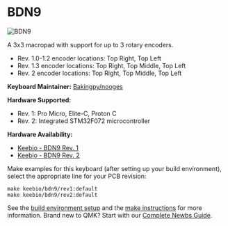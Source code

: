 # BDN9

![BDN9](https://cdn.shopify.com/s/files/1/1851/5125/products/image_bd8d9423-950e-4aad-bea5-665d896f879a_530x@2x.jpg?v=1547909493)

A 3x3 macropad with support for up to 3 rotary encoders.


* Rev. 1.0-1.2 encoder locations: Top Right, Top Left
* Rev. 1.3 encoder locations: Top Right, Top Middle, Top Left
* Rev. 2 encoder locations: Top Right, Top Middle, Top Left


**Keyboard Maintainer:** [Bakingpy/nooges](https://github.com/nooges)

**Hardware Supported:**
* Rev. 1: Pro Micro, Elite-C, Proton C
* Rev. 2: Integrated STM32F072 microcontroller

**Hardware Availability:**
* [Keebio - BDN9 Rev. 1](https://keeb.io/products/bdn9-3x3-9-key-macropad-rotary-encoder-support)
* [Keebio - BDN9 Rev. 2](https://keeb.io/products/bdn9-rev-2-3x3-9-key-macropad-rotary-encoder-and-rgb)

Make examples for this keyboard (after setting up your build environment), select the appropriate line for your PCB revision:

    make keebio/bdn9/rev1:default
    make keebio/bdn9/rev2:default

See the [build environment setup](https://docs.qmk.fm/#/getting_started_build_tools) and the [make instructions](https://docs.qmk.fm/#/getting_started_make_guide) for more information. Brand new to QMK? Start with our [Complete Newbs Guide](https://docs.qmk.fm/#/newbs).

